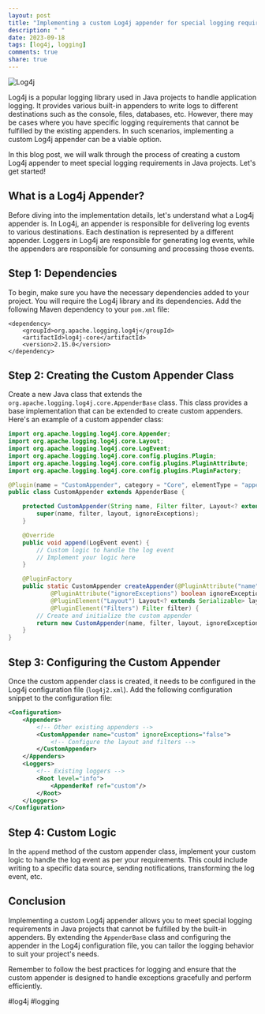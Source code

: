 ```yaml
---
layout: post
title: "Implementing a custom Log4j appender for special logging requirements in Java projects"
description: " "
date: 2023-09-18
tags: [log4j, logging]
comments: true
share: true
---
```


![Log4j](https://example.com/log4j.png)

Log4j is a popular logging library used in Java projects to handle application logging. It provides various built-in appenders to write logs to different destinations such as the console, files, databases, etc. However, there may be cases where you have specific logging requirements that cannot be fulfilled by the existing appenders. In such scenarios, implementing a custom Log4j appender can be a viable option.

In this blog post, we will walk through the process of creating a custom Log4j appender to meet special logging requirements in Java projects. Let's get started!

## What is a Log4j Appender?
Before diving into the implementation details, let's understand what a Log4j appender is. In Log4j, an appender is responsible for delivering log events to various destinations. Each destination is represented by a different appender. Loggers in Log4j are responsible for generating log events, while the appenders are responsible for consuming and processing those events.

## Step 1: Dependencies
To begin, make sure you have the necessary dependencies added to your project. You will require the Log4j library and its dependencies. Add the following Maven dependency to your `pom.xml` file:

```
<dependency>
    <groupId>org.apache.logging.log4j</groupId>
    <artifactId>log4j-core</artifactId>
    <version>2.15.0</version>
</dependency>
```

## Step 2: Creating the Custom Appender Class
Create a new Java class that extends the `org.apache.logging.log4j.core.AppenderBase` class. This class provides a base implementation that can be extended to create custom appenders. Here's an example of a custom appender class:

```java
import org.apache.logging.log4j.core.Appender;
import org.apache.logging.log4j.core.Layout;
import org.apache.logging.log4j.core.LogEvent;
import org.apache.logging.log4j.core.config.plugins.Plugin;
import org.apache.logging.log4j.core.config.plugins.PluginAttribute;
import org.apache.logging.log4j.core.config.plugins.PluginFactory;

@Plugin(name = "CustomAppender", category = "Core", elementType = "appender", printObject = true)
public class CustomAppender extends AppenderBase {

    protected CustomAppender(String name, Filter filter, Layout<? extends Serializable> layout, boolean ignoreExceptions) {
        super(name, filter, layout, ignoreExceptions);
    }

    @Override
    public void append(LogEvent event) {
        // Custom logic to handle the log event
        // Implement your logic here
    }

    @PluginFactory
    public static CustomAppender createAppender(@PluginAttribute("name") String name,
            @PluginAttribute("ignoreExceptions") boolean ignoreExceptions,
            @PluginElement("Layout") Layout<? extends Serializable> layout,
            @PluginElement("Filters") Filter filter) {
        // Create and initialize the custom appender
        return new CustomAppender(name, filter, layout, ignoreExceptions);
    }
}
```

## Step 3: Configuring the Custom Appender
Once the custom appender class is created, it needs to be configured in the Log4j configuration file (`log4j2.xml`). Add the following configuration snippet to the configuration file:

```xml
<Configuration>
    <Appenders>
        <!-- Other existing appenders -->
        <CustomAppender name="custom" ignoreExceptions="false">
            <!-- Configure the layout and filters -->
        </CustomAppender>
    </Appenders>
    <Loggers>
        <!-- Existing loggers -->
        <Root level="info">
            <AppenderRef ref="custom"/>
        </Root>
    </Loggers>
</Configuration>
```

## Step 4: Custom Logic
In the `append` method of the custom appender class, implement your custom logic to handle the log event as per your requirements. This could include writing to a specific data source, sending notifications, transforming the log event, etc.

## Conclusion
Implementing a custom Log4j appender allows you to meet special logging requirements in Java projects that cannot be fulfilled by the built-in appenders. By extending the `AppenderBase` class and configuring the appender in the Log4j configuration file, you can tailor the logging behavior to suit your project's needs.

Remember to follow the best practices for logging and ensure that the custom appender is designed to handle exceptions gracefully and perform efficiently.

#log4j #logging